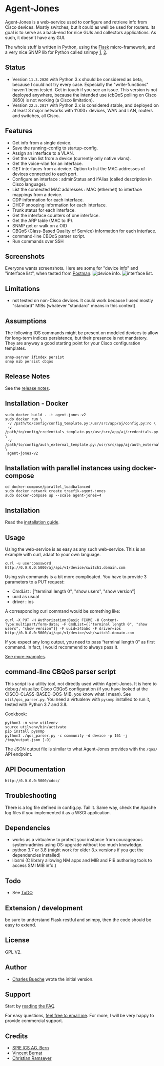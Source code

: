 # Agent-Jones

Agent-Jones is a web-service used to configure and retrieve info from Cisco devices.
Mostly switches, but it could as well be used for routers. Its goal is to serve as a back-end
for nice GUIs and collectors applications. As such, it doesn't have any GUI.

The whole stuff is written in Python, using the [Flask](http://flask.pocoo.org/) micro-framework, and a very nice SNMP lib for Python called snimpy [1](http://vincent.bernat.im/en/blog/2013-snimpy.html), [2](https://github.com/vincentbernat/snimpy).

## Status

- Version `11.3.2020` with Python 3.x should be considered as beta, because I could not try every case. Especially the "write-functions" haven't been tested. Get in touch if you see an issue. This version is not deployed anywhere, because the intended use (cbQoS polling on Cisco 3850) is not working (a Cisco limitation).
- Version `22.5.2017` with Python 2.x is considered stable, and deployed on at least 3 major networks with 1'000+ devices, WAN and LAN, routers and switches, all Cisco.

## Features

- Get info from a single device.
- Save the running-config to startup-config.
- Assign an interface to a VLAN.
- Get the vlan list from a device (currently only native vlans).
- Get the voice-vlan for an interface.
- GET interfaces from a device. Option to list the MAC addresses of devices connected to each port.
- Configure an interface : adminStatus and ifAlias (called description in Cisco language).
- List the connected MAC addresses : MAC (ethernet) to interface mappings from a device.
- CDP information for each interface.
- DHCP snooping information for each interface.
- Trunk status for each interface.
- Get the interface counters of one interface.
- Get the ARP table (MAC to IP).
- SNMP get or walk on a OID
- CBQoS (Class-Based Quality of Service) information for each interface.
- command-line CBQoS parser script.
- Run commands over SSH

## Screenshots

Everyone wants screenshots. Here are some for "device info" and "interface list", when tested from [Postman](http://www.getpostman.com/).
![device info](doc/aj_device.png?raw=true).
![interface list](doc/aj_interfaces.png?raw=true).

## Limitations

- not tested on non-Cisco devices. It could work because I used mostly "standard" MIBs (whatever "standard" means in this context).

## Assumptions

The following IOS commands might be present on modeled devices to allow for long-term indices persistence, but their presence is not mandatory. They are anyway a good starting point for your Cisco configuration templates.

    snmp-server ifindex persist
    snmp mib persist cbqos

## Release Notes

See the [release notes](doc/RELEASES.md).

## Installation - Docker

```shell
sudo docker build . -t agent-jones-v2
sudo docker run \
 -v /path/to/config/config_template.py:/usr/src/app/aj/config.py:ro \
 -v /path/to/config/credentials_template.py:/usr/src/app/aj/credentials.py:ro \
 -v /path/to/config/auth_external_template.py:/usr/src/app/aj/auth_external.py:ro \
 agent-jones-v2
```

## Installation with parallel instances using docker-compose

```shell
cd docker-compose/parallel_loadbalanced
sudo docker network create traefik-agent-jones
sudo docker-compose up --scale agent-jones=4
```

## Installation

Read the [installation guide](doc/INSTALL.md).

## Usage

Using the web-service is as easy as any such web-service. This is an example with curl, adapt to your own language.

    curl -u user:password http://0.0.0.0:5000/aj/api/v1/device/switch1.domain.com

Using ssh commands is a bit more complicated. You have to provide 3 parameters to a PUT request:

- CmdList : ["terminal length 0", "show users", "show version”]
- uuid as usual
- driver : ios

A corresponding curl command would be something like:

    curl -X PUT -H Authorization:Basic FIXME -H Content-Type:multipart/form-data; -F CmdList={["terminal length 0", "show users", "show version"]} -F uuid=345abc -F driver=ios http://0.0.0.0:5000/aj/api/v1/device/ssh/switch1.domain.com

If you expect any long output, you need to pass “terminal length 0” as first command. In fact, I would recommend to always pass it.

[See more examples](doc/examples.md).

## command-line CBQoS parser script

This script is a utility tool, not directly used within Agent-Jones. It is here to debug / visualize Cisco CBQoS configuration (if you have looked at the CISCO-CLASS-BASED-QOS-MIB, you know what I mean). See `util/qos_parser.py`. You need a virtualenv with `pysnmp` installed to run it, tested with Python 3.7 and 3.8.

Cookbook:

```
python3 -m venv utilvenv
source utilvenv/bin/activate
pip install pysnmp
python3 ./qos_parser.py -c community -d device -p 161 -j /tmp/output.json [-D]
```

The JSON output file is similar to what Agent-Jones provides with the `/qos/` API endpoint.

## API Documentation

    http://0.0.0.0:5000/xdoc/

## Troubleshooting

There is a log file defined in config.py. Tail it. Same way, check the Apache log files if you implemented it as a WSGI application.

## Dependencies

- works as a virtualenv to protect your instance from courageaous system-admins using OS-upgrade without too much knowledge.
- python 3.7 or 3.8 (might work for older 3.x versions if you get the dependencies installed)
- libsmi (C library allowing NM apps and MIB and PIB authoring tools to access SMI MIB info.)

## Todo

- See [ToDO](doc/TODO.md)

## Extension / development

be sure to understand Flask-restful and snimpy, then the code should be easy to extend.

## License

GPL V2.

## Author

- [Charles Bueche](http://www.netnea.com/cms/netnea-the-team/charles-bueche/) wrote the initial version.

## Support

Start by [reading the FAQ](doc/FAQ.md).

For easy questions, [feel free to email me](http://address-protector.com/frTvcQ8oOaRDkfAzpUdS3oXFYt7cPQ8kLrI4lg2n4TblNc83DGf4yhBUfdrndqvn). For more, I will be very happy to provide commercial support.

## Credits

- [SPIE ICS AG, Bern](http://www.spie-ics.ch)
- [Vincent Bernat](http://vincent.bernat.im/en/)
- [Christian Ramseyer](http://www.netnea.com/cms/netnea-the-team/christian-ramseyer/)
